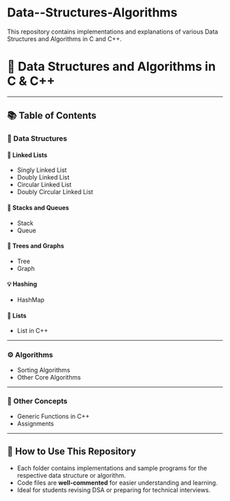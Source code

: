# Data--Structures-Algorithms
This repository contains implementations and explanations of various Data Structures and Algorithms in C and C++.
# 🧠 Data Structures and Algorithms in C & C++

---

## 📚 Table of Contents

### 🧩 Data Structures

#### 🔗 Linked Lists
- Singly Linked List  
- Doubly Linked List  
- Circular Linked List  
- Doubly Circular Linked List  

#### 🧱 Stacks and Queues
- Stack  
- Queue  

#### 🌳 Trees and Graphs
- Tree  
- Graph  

#### 💡 Hashing
- HashMap  

#### 🧾 Lists
- List in C++

---

### ⚙️ Algorithms
- Sorting Algorithms  
- Other Core Algorithms  

---

### 🧠 Other Concepts
- Generic Functions in C++  
- Assignments  

---

## 🚀 How to Use This Repository
- Each folder contains implementations and sample programs for the respective data structure or algorithm.  
- Code files are **well-commented** for easier understanding and learning.  
- Ideal for students revising DSA or preparing for technical interviews.  
